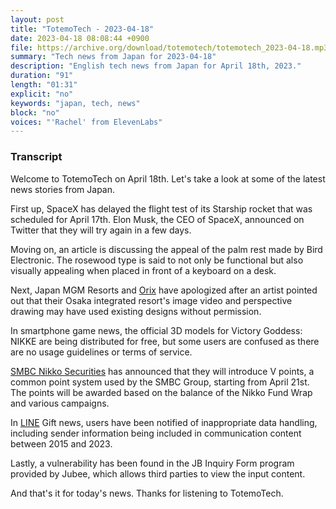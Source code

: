 ```yaml
---
layout: post
title: "TotemoTech - 2023-04-18"
date: 2023-04-18 08:08:44 +0900
file: https://archive.org/download/totemotech/totemotech_2023-04-18.mp3
summary: "Tech news from Japan for 2023-04-18"
description: "English tech news from Japan for April 18th, 2023."
duration: "91"
length: "01:31"
explicit: "no"
keywords: "japan, tech, news"
block: "no"
voices: "'Rachel' from ElevenLabs"
---
```


### Transcript

Welcome to TotemoTech on April 18th. Let's take a look at some of the latest news stories from Japan.

First up, SpaceX has delayed the flight test of its Starship rocket that was scheduled for April 17th. Elon Musk, the CEO of SpaceX, announced on Twitter that they will try again in a few days.

Moving on, an article is discussing the appeal of the palm rest made by Bird Electronic. The rosewood type is said to not only be functional but also visually appealing when placed in front of a keyboard on a desk.

Next, Japan MGM Resorts and [Orix](/companies/orix) have apologized after an artist pointed out that their Osaka integrated resort's image video and perspective drawing may have used existing designs without permission.

In smartphone game news, the official 3D models for Victory Goddess: NIKKE are being distributed for free, but some users are confused as there are no usage guidelines or terms of service.

[SMBC Nikko Securities](/companies/smbc-nikko-securities) has announced that they will introduce V points, a common point system used by the SMBC Group, starting from April 21st. The points will be awarded based on the balance of the Nikko Fund Wrap and various campaigns.

In [LINE](/companies/line) Gift news, users have been notified of inappropriate data handling, including sender information being included in communication content between 2015 and 2023.

Lastly, a vulnerability has been found in the JB Inquiry Form program provided by Jubee, which allows third parties to view the input content.

And that's it for today's news. Thanks for listening to TotemoTech.
